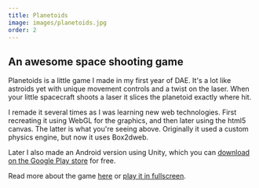 ```yaml
---
title: Planetoids
image: images/planetoids.jpg
order: 2
---
```


<div id="planetoids_game" width="100%"><canvas style="border: none; position: relative;" width="100%" onselectstart="return false;" oncontextmenu="return false;"></canvas></div>

## An awesome space shooting game

Planetoids is a little game I made in my first year of DAE. It's a lot like astroids yet with unique movement controls and a twist on the laser. When your little spacecraft shoots a laser it slices the planetoid exactly where hit.

I remade it several times as I was learning new web technologies. First recreating it using WebGL for the graphics, and then later using the html5 canvas. The latter is what you're seeing above. Originally it used a custom physics engine, but now it uses Box2dweb.

Later I also made an Android version using Unity, which you can [download on the Google Play store](https://play.google.com/store/apps/details?id=com.TheOddler.PlanetoidsUnity) for free.

Read more about the game [here]({{site.baseurl}}/planetoids/) or [play it in fullscreen]({{site.baseurl}}/planetoids_v2_0/).

<script type="text/javascript" src="planetoids_v2_0/js/planetoids.js"></script>
<script type="text/javascript">
	if (!jQuery.browser.mobile) {
		var planetoids = $("#planetoids_game");
		var planetoidsCanvas = planetoids.children("canvas")[0];

		planetoidsCanvas.width = planetoids.width();
		planetoidsCanvas.height = planetoids.width() * 0.75;
		InitPlanetoids(planetoidsCanvas, 5);
	}
	else {
		$("#planetoids_game").hide();
		//TODO Place video instead.
	}
</script>
